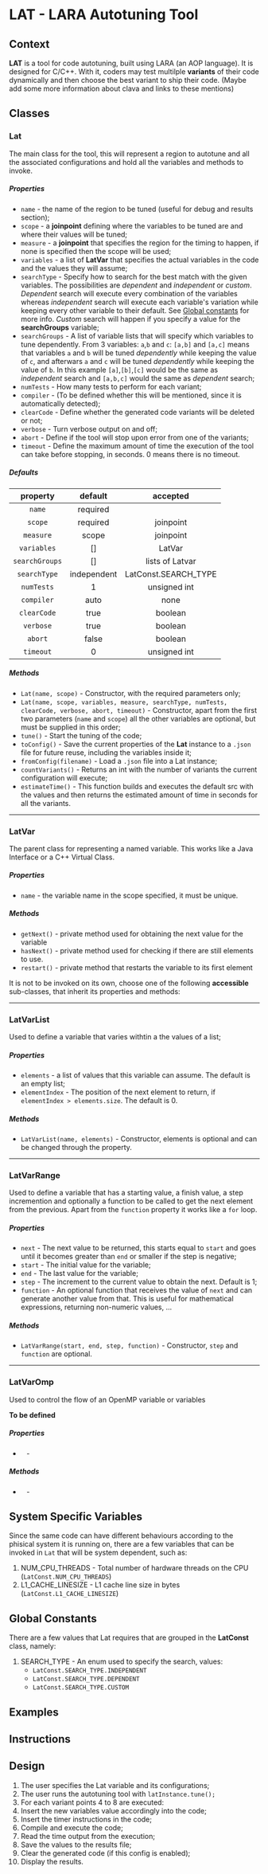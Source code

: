 # LAT - LARA Autotuning Tool

## Context

**LAT** is a tool for code autotuning, built using LARA (an AOP language). It is designed for C/C++. With it, coders may test multilple **variants** of their code dynamically and then choose the best variant to ship their code. (Maybe add some more information about clava and links to these mentions)

## Classes

### **Lat**
The main class for the tool, this will represent a region to autotune and all the associated configurations and hold all the variables and methods to invoke.

##### Properties

 - `name` - the name of the region to be tuned (useful for debug and results section);
 - `scope` - a **joinpoint** defining where the variables to be tuned are and where their values will be tuned;
 - `measure` - a **joinpoint** that specifies the region for the timing to happen, if none is specified then the scope will be used;
 - `variables` - a list of **LatVar** that specifies the actual variables in the code and the values they will assume;
 - `searchType` - Specify how to search for the best match with the given variables. The possibilities are _dependent_ and _independent_ or _custom_. _Dependent_ search will execute every combination of the variables whereas _independent_ search will execute each variable's variation while keeping every other variable to their default. See [Global constants](#global-constants) for more info. _Custom_ search will happen if you specify a value for the **searchGroups** variable;
 - `searchGroups` - A list of variable lists that will specify which variables to tune dependently. From 3 variables: `a`,`b` and `c`: `[a,b]` and `[a,c]` means that variables `a` and `b` will be tuned _dependently_ while keeping the value of `c`, and afterwars `a` and `c` will be tuned _dependently_ while keeping the value of `b`. In this example `[a]`,`[b]`,`[c]` would be the same as _independent_ search and `[a,b,c]` would the same as _dependent_ search;
 - `numTests` - How many tests to perform for each variant;
 - `compiler` - (To be defined whether this will be mentioned, since it is automatically detected);
 - `clearCode` - Define whether the generated code variants will be deleted or not;
 - `verbose` - Turn verbose output on and off;
 - `abort` - Define if the tool will stop upon error from one of the variants;
 - `timeout` - Define the maximum amount of time the execution of the tool can take before stopping, in seconds. 0 means there is no timeout.

##### Defaults

|    property    |   default   |       accepted       |
|:--------------:|:-----------:|:--------------------:|
|     `name`     |   required  |                      |
|     `scope`    |   required  |       joinpoint      |
|    `measure`   |    scope    |       joinpoint      |
|   `variables`  |      []     |        LatVar        |
| `searchGroups` |      []     |    lists of Latvar   |
|  `searchType`  | independent | LatConst.SEARCH_TYPE |
|   `numTests`   |      1      |     unsigned int     |
|   `compiler`   |     auto    |         none         |
|   `clearCode`  |     true    |        boolean       |
|    `verbose`   |     true    |        boolean       |
|     `abort`    |    false    |        boolean       |
|    `timeout`   |      0      |     unsigned int     |

##### Methods

 - `Lat(name, scope)` - Constructor, with the required parameters only;
 - `Lat(name, scope, variables, measure, searchType, numTests, clearCode, verbose, abort, timeout)` - Constructor, apart from the first two parameters (`name` and `scope`) all the other variables are optional, but must be supplied in this order;
 - `tune()` - Start the tuning of the code;
 - `toConfig()` - Save the current properties of the **Lat** instance to a `.json` file for future reuse, including the variables inside it;
 - `fromConfig(filename)` - Load a `.json` file into a Lat instance;
 - `countVariants()` - Returns an int with the number of variants the current configuration will execute;
 - `estimateTime()` - This function builds and executes the default src with the values and then returns the estimated amount of time in seconds for all the variants. 

---

### **LatVar** 
The parent class for representing a named variable. This works like a Java Interface or a C++ Virtual Class. 

##### Properties
 - `name` - the variable name in the scope specified, it must be unique.

##### Methods
 - `getNext()` - private method used for obtaining the next value for the variable
 - `hasNext()` - private method used for checking if there are still elements to use.
 - `restart()` - private method that restarts the variable to its first element

It is not to be invoked on its own, choose one of the following **accessible** sub-classes, that inherit its properties and methods:

---

### LatVarList
Used to define a variable that varies withtin a the values of a list;

##### Properties
 - `elements` - a list of values that this variable can assume. The default is an empty list;
 - `elementIndex` - The position of the next element to return, if `elementIndex > elements.size`. The default is 0.   

##### Methods
 - `LatVarList(name, elements)` - Constructor, elements is optional and can be changed through the property. 
    
---
    
### LatVarRange
Used to define a variable that has a starting value, a finish value, a step incremention and optionally a function to be called to get the next element from the previous. Apart from the `function` property it works like a `for` loop. 

##### Properties
 - `next` - The next value to be returned, this starts equal to `start` and goes until it becomes greater than `end` or smaller if the step is negative; 
 - `start` - The initial value for the variable; 
 - `end` - The last value for the variable;
 - `step` - The increment to the current value to obtain the next. Default is 1;
 - `function` - An optional function that receives the value of `next` and can generate another value from that. This is useful for mathematical expressions, returning non-numeric values, ...

##### Methods
 - `LatVarRange(start, end, step, function)` - Constructor, `step` and `function` are optional.  

---
### LatVarOmp
Used to control the flow of an OpenMP variable or variables

**To be defined**


##### Properties
 - ` ` - 

##### Methods
 - ` ` - 

## System Specific Variables

Since the same code can have different behaviours according to the phisical system it is running on, there are a few variables that can be invoked in `Lat` that will be system dependent, such as: 

1. NUM_CPU_THREADS - Total number of hardware threads on the CPU (`LatConst.NUM_CPU_THREADS`)
2. L1_CACHE_LINESIZE - L1 cache line size in bytes (`LatConst.L1_CACHE_LINESIZE`)


## Global Constants

There are a few values that Lat requires that are grouped in the **LatConst** class, namely:

1. SEARCH_TYPE - An enum used to specify the search, values: 
   - `LatConst.SEARCH_TYPE.INDEPENDENT`
   - `LatConst.SEARCH_TYPE.DEPENDENT`
   - `LatConst.SEARCH_TYPE.CUSTOM`


## Examples

## Instructions

## Design

1. The user specifies the Lat variable and its configurations;
2. The user runs the autotuning tool with `latInstance.tune();`
3. For each variant points 4 to 8 are executed:
4. Insert the new variables value accordingly into the code;
5. Insert the timer instructions in the code;
6. Compile and execute the code;
7. Read the time output from the execution;
8. Save the values to the results file;
9. Clear the generated code (if this config is enabled);
10. Display the results.



